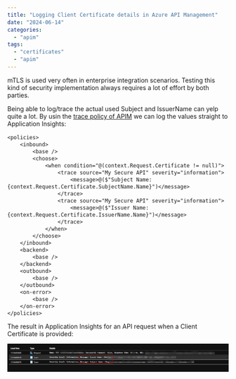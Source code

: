 ```yaml
---
title: "Logging Client Certificate details in Azure API Management"
date: "2024-06-14"
categories: 
  - "apim"
tags: 
  - "certificates"
  - "apim"
---
```


mTLS is used very often in enterprise integration scenarios.
Testing this kind of security implementation always requires a lot of effort by both parties.

Being able to log/trace the actual used Subject and IssuerName can yelp quite a lot.
By usin the [trace policy of APIM](https://learn.microsoft.com/en-us/azure/api-management/trace-policy) we can log the values straight to Application Insights:

```
<policies>
    <inbound>
        <base />
        <choose>
            <when condition="@(context.Request.Certificate != null)">
                <trace source="My Secure API" severity="information">
                    <message>@($"Subject Name: {context.Request.Certificate.SubjectName.Name}")</message>
                </trace>
                <trace source="My Secure API" severity="information">
                    <message>@($"Issuer Name: {context.Request.Certificate.IssuerName.Name}")</message>
                </trace>
            </when>
        </choose>       
    </inbound>
    <backend>
        <base />
    </backend>
    <outbound>
        <base />        
    </outbound>
    <on-error>
        <base />
    </on-error>
</policies>
```

The result in Application Insights for an API request when a Client Certificate is provided:

![Application Insight - API Management trace policy for logging ClientCertificate details](apim_logger_cert.png)


